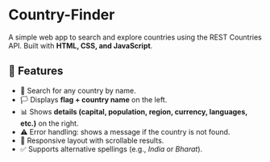 # Country-Finder
A simple web app to search and explore countries using the REST Countries API.
Built with **HTML, CSS, and JavaScript**.  

## 🚀 Features
- 🔎 Search for any country by name.  
- 🏳️ Displays **flag + country name** on the left.  
- 📊 Shows **details (capital, population, region, currency, languages, etc.)** on the right.  
- ⚠️ Error handling: shows a message if the country is not found.  
- 📱 Responsive layout with scrollable results.  
- ✅ Supports alternative spellings (e.g., *India* or *Bharat*).
